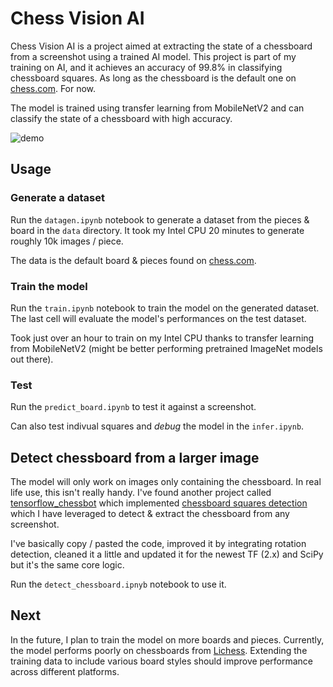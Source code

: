 # Chess Vision AI

Chess Vision AI is a project aimed at extracting the state of a chessboard from a screenshot using a trained AI model. This project is part of my training on AI, and it achieves an accuracy of 99.8% in classifying chessboard squares. As long as the chessboard is the default one on [chess.com](https://chess.com). For now.

The model is trained using transfer learning from MobileNetV2 and can classify the state of a chessboard with high accuracy.

![demo](https://i.imgur.com/tf9xkNL.png)

## Usage

### Generate a dataset

Run the `datagen.ipynb` notebook to generate a dataset from the pieces & board in the `data` directory. It took my Intel CPU 20 minutes to generate roughly 10k images / piece.

The data is the default board & pieces found on [chess.com](https://chess.com).

### Train the model

Run the `train.ipynb` notebook to train the model on the generated dataset. The last cell will evaluate the model's performances on the test dataset.

Took just over an hour to train on my Intel CPU thanks to transfer learning from MobileNetV2 (might be better performing pretrained ImageNet models out there).

### Test

Run the `predict_board.ipynb` to test it against a screenshot.

Can also test indivual squares and _debug_ the model in the `infer.ipynb`.

## Detect chessboard from a larger image

The model will only work on images only containing the chessboard. In real life use, this isn't really handy. I've found another project called [tensorflow_chessbot](https://github.com/Elucidation/tensorflow_chessbot) which implemented [chessboard squares detection](https://github.com/Elucidation/tensorflow_chessbot/blob/master/tensorflow_compvision.ipynb) which I have leveraged to detect & extract the chessboard from any screenshot.

I've basically copy / pasted the code, improved it by integrating rotation detection, cleaned it a little and updated it for the newest TF (2.x) and SciPy but it's the same core logic.

Run the `detect_chessboard.ipnyb` notebook to use it.

## Next

In the future, I plan to train the model on more boards and pieces. Currently, the model performs poorly on chessboards from [Lichess](https://lichess.org). Extending the training data to include various board styles should improve performance across different platforms.
